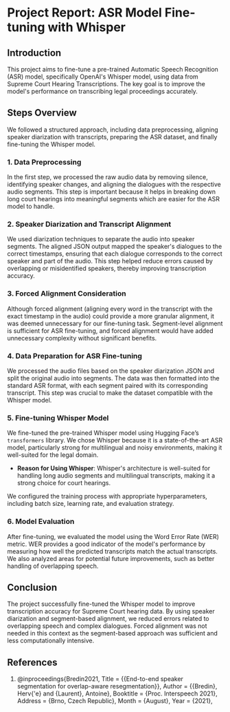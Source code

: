 # Project Report: ASR Model Fine-tuning with Whisper

## Introduction
This project aims to fine-tune a pre-trained Automatic Speech Recognition (ASR) model, specifically OpenAI's Whisper model, using data from Supreme Court Hearing Transcriptions. The key goal is to improve the model's performance on transcribing legal proceedings accurately.

## Steps Overview
We followed a structured approach, including data preprocessing, aligning speaker diarization with transcripts, preparing the ASR dataset, and finally fine-tuning the Whisper model.

### 1. Data Preprocessing
In the first step, we processed the raw audio data by removing silence, identifying speaker changes, and aligning the dialogues with the respective audio segments. This step is important because it helps in breaking down long court hearings into meaningful segments which are easier for the ASR model to handle. 

### 2. Speaker Diarization and Transcript Alignment
We used diarization techniques to separate the audio into speaker segments. The aligned JSON output mapped the speaker's dialogues to the correct timestamps, ensuring that each dialogue corresponds to the correct speaker and part of the audio. This step helped reduce errors caused by overlapping or misidentified speakers, thereby improving transcription accuracy.

### 3. Forced Alignment Consideration
Although forced alignment (aligning every word in the transcript with the exact timestamp in the audio) could provide a more granular alignment, it was deemed unnecessary for our fine-tuning task. Segment-level alignment is sufficient for ASR fine-tuning, and forced alignment would have added unnecessary complexity without significant benefits.

### 4. Data Preparation for ASR Fine-tuning
We processed the audio files based on the speaker diarization JSON and split the original audio into segments. The data was then formatted into the standard ASR format, with each segment paired with its corresponding transcript. This step was crucial to make the dataset compatible with the Whisper model.

### 5. Fine-tuning Whisper Model
We fine-tuned the pre-trained Whisper model using Hugging Face’s `transformers` library. We chose Whisper because it is a state-of-the-art ASR model, particularly strong for multilingual and noisy environments, making it well-suited for the legal domain.

- **Reason for Using Whisper**: Whisper's architecture is well-suited for handling long audio segments and multilingual transcripts, making it a strong choice for court hearings.

We configured the training process with appropriate hyperparameters, including batch size, learning rate, and evaluation strategy.

### 6. Model Evaluation
After fine-tuning, we evaluated the model using the Word Error Rate (WER) metric. WER provides a good indicator of the model's performance by measuring how well the predicted transcripts match the actual transcripts. We also analyzed areas for potential future improvements, such as better handling of overlapping speech.

## Conclusion
The project successfully fine-tuned the Whisper model to improve transcription accuracy for Supreme Court hearing data. By using speaker diarization and segment-based alignment, we reduced errors related to overlapping speech and complex dialogues. Forced alignment was not needed in this context as the segment-based approach was sufficient and less computationally intensive.



## References 
1. @inproceedings{Bredin2021,
  Title = {{End-to-end speaker segmentation for overlap-aware resegmentation}},
  Author = {{Bredin}, Herv{\'e} and {Laurent}, Antoine},
  Booktitle = {Proc. Interspeech 2021},
  Address = {Brno, Czech Republic},
  Month = {August},
  Year = {2021},
